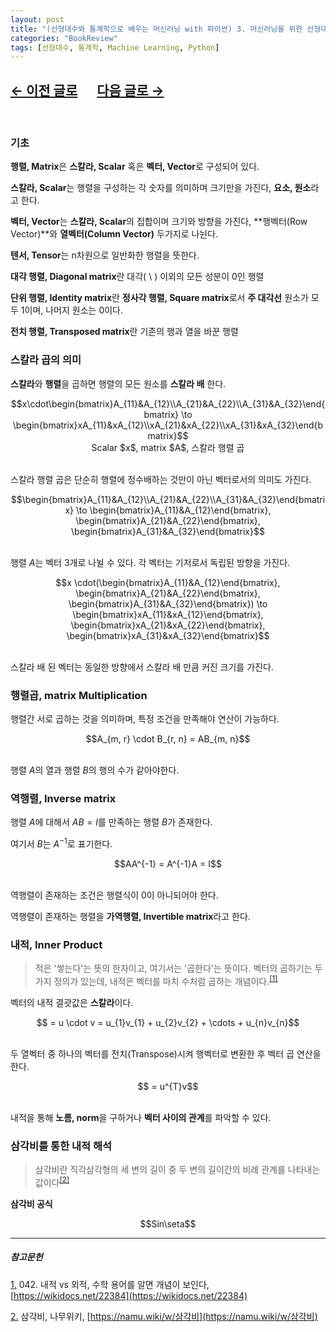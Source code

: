 ```yaml
---
layout: post
title: "(선형대수와 통계학으로 배우는 머신러닝 with 파이썬) 3. 머신러닝을 위한 선형대수"
categories: "BookReview"
tags: [선형대수, 통계학, Machine Learning, Python]
---
```


## [←  이전 글로](https://maizer2.github.io/bookreview/2022/00/00/(선형대수와-통계학으로-배우는-머신러닝-with-파이썬)-2.-머신러닝-개요.html) 　 [다음 글로 →](https://maizer2.github.io/bookreview/2022/00/00/(선형대수와-통계학으로-배우는-머신러닝-with-파이썬)-4.-머신러닝을-위한-통계학(1).html)
<br/>

### 기초

**행렬, Matrix**은 **스칼라, Scalar** 혹은 **벡터, Vector**로 구성되어 있다.

**스칼라, Scalar**는 행렬을 구성하는 각 숫자를 의미하며 크기만을 가진다, **요소, 원소**라고 한다.

**벡터, Vector**는 **스칼라, Scalar**의 집합이며 크기와 방향을 가진다, **행벡터(Row Vector)**와 **열벡터(Column Vector)** 두가지로 나뉜다.

**텐서, Tensor**는 n차원으로 일반화한 행렬을 뜻한다.

**대각 행렬, Diagonal matrix**란 대각( \ ) 이외의 모든 성분이 0인 행렬

**단위 행렬, Identity matrix**란 **정사각 행렬, Square matrix**로서 **주 대각선** 원소가 모두 1이며, 나머지 원소는 0이다.

**전치 행렬, Transposed matrix**란 기존의 행과 열을 바꾼 행렬

### 스칼라 곱의 의미

**스칼라**와 **행렬**을 곱하면 행렬의 모든 원소를 **스칼라 배** 한다.

<center>$$x\cdot\begin{bmatrix}A_{11}&A_{12}\\A_{21}&A_{22}\\A_{31}&A_{32}\end{bmatrix} \to \begin{bmatrix}xA_{11}&xA_{12}\\xA_{21}&xA_{22}\\xA_{31}&xA_{32}\end{bmatrix}$$</center>
<center>Scalar $x$, matrix $A$, 스칼라 행렬 곱</center><br/>

스칼라 행렬 곱은 단순히 행렬에 정수배하는 것만이 아닌 벡터로서의 의미도 가진다.

<center>$$\begin{bmatrix}A_{11}&A_{12}\\A_{21}&A_{22}\\A_{31}&A_{32}\end{bmatrix} \to \begin{bmatrix}A_{11}&A_{12}\end{bmatrix}, \begin{bmatrix}A_{21}&A_{22}\end{bmatrix}, \begin{bmatrix}A_{31}&A_{32}\end{bmatrix}$$</center><br/>

행렬 $A$는 벡터 3개로 나뉠 수 있다. 각 벡터는 기저로서 독립된 방향을 가진다.

<center>$$x \cdot(\begin{bmatrix}A_{11}&A_{12}\end{bmatrix}, \begin{bmatrix}A_{21}&A_{22}\end{bmatrix}, \begin{bmatrix}A_{31}&A_{32}\end{bmatrix}) \to \begin{bmatrix}xA_{11}&xA_{12}\end{bmatrix}, \begin{bmatrix}xA_{21}&xA_{22}\end{bmatrix}, \begin{bmatrix}xA_{31}&xA_{32}\end{bmatrix}$$</center><br/>

스칼라 배 된 벡터는 동일한 방향에서 스칼라 배 만큼 커진 크기를 가진다.

### 행렬곱, matrix Multiplication

행렬간 서로 곱하는 것을 의미하며, 특정 조건을 만족해야 연산이 가능하다.

<center>$$A_{m, r} \cdot B_{r, n} = AB_{m, n}$$</center><br/>

행렬 $A$의 열과 행렬 $B$의 행의 수가 같아야한다.

### 역행렬, Inverse matrix

행렬 $A$에 대해서 $AB=I$를 만족하는 행렬 $B$가 존재한다.

여기서 $B$는 $A^{-1}$로 표기한다.

<center>$$AA^{-1} = A^{-1}A = I$$</center><br/>

역행렬이 존재하는 조건은 행렬식이 0이 아니되어야 한다.

역행렬이 존재하는 행렬을 **가역행렬, Invertible matrix**라고 한다.

### 내적, Inner Product

>적은 '쌓는다'는 뜻의 한자이고, 여기서는 '곱한다'는 뜻이다. 벡터의 곱하기는 두 가지 정의가 있는데, 내적은 벡터를 마치 수처럼 곱하는 개념이다.<sup><a href="#footnote_1_1" name="footnote_1_2">[1]</a></sup>

벡터의 내적 결괏값은 **스칼라**이다.

<center>$$<u, v> = u \cdot v = u_{1}v_{1} + u_{2}v_{2} + \cdots + u_{n}v_{n}$$</center><br/>

두 열벡터 중 하나의 벡터를 전치(Transpose)시켜 행벡터로 변환한 후 벡터 곱 연산을 한다.

<center>$$<u, v> = u^{T}v$$</center><br/>

내적을 통해 **노름, norm**을 구하거나 **벡터 사이의 관계**를 파악할 수 있다.

### 삼각비를 통한 내적 해석

> 삼각비란 직각삼각형의 세 변의 길이 중 두 변의 길이간의 비례 관계를 나타내는 값이다<sup><a href="#footnote_2_1" name="footnote_2_2">[2]</a></sup>

**삼각비 공식**

$$Sin\seta$$

---

##### 참고문헌

<a href="#footnote_1_2" name="footnote_1_1">1.</a> 042. 내적  vs 외적, 수학 용어를 알면 개념이 보인다, [https://wikidocs.net/22384](https://wikidocs.net/22384)

<a href="#footnote_2_2" name="footnote_2_1">2.</a> 삼각비, 나무위키, [https://namu.wiki/w/삼각비](https://namu.wiki/w/삼각비)